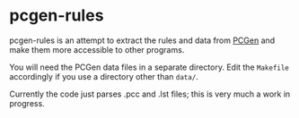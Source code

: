 
pcgen-rules
===========

pcgen-rules is an attempt to extract the rules and data from [PCGen](http://pcgen.sourceforge.net/01_overview.php) and make them more accessible to other programs.

You will need the PCGen data files in a separate directory. Edit the `Makefile` accordingly if you use a directory other than `data/`.

Currently the code just parses .pcc and .lst files; this is very much a work in progress.
